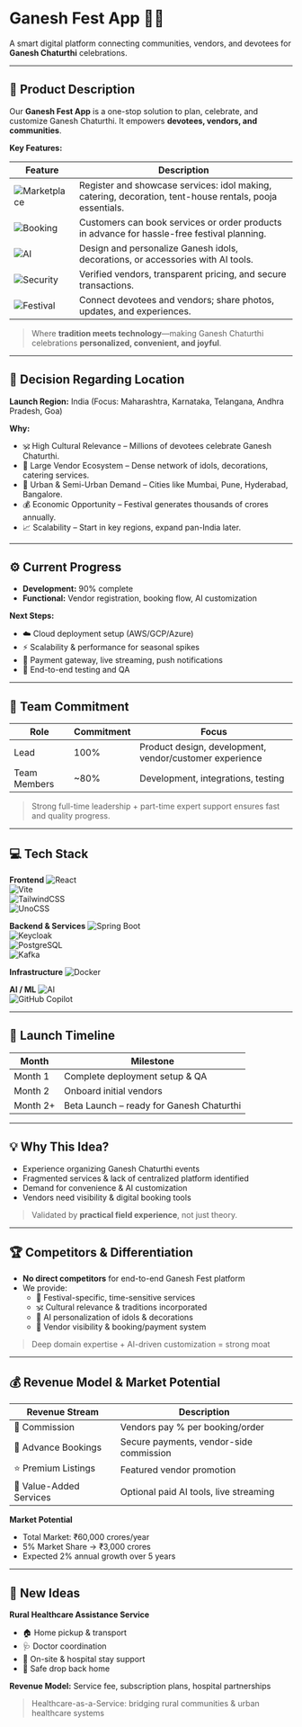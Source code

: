 # Ganesh Fest App 🎉🐘

A smart digital platform connecting communities, vendors, and devotees for **Ganesh Chaturthi** celebrations.

---

## 🌟 Product Description
Our **Ganesh Fest App** is a one-stop solution to plan, celebrate, and customize Ganesh Chaturthi. It empowers **devotees, vendors, and communities**.

**Key Features:**

| Feature | Description |
|---------|-------------|
| ![Marketplace](https://img.shields.io/badge/🛍️-Vendor%20Marketplace-orange) | Register and showcase services: idol making, catering, decoration, tent-house rentals, pooja essentials. |
| ![Booking](https://img.shields.io/badge/📅-Easy%20Booking%20%26%20Orders-blue) | Customers can book services or order products in advance for hassle-free festival planning. |
| ![AI](https://img.shields.io/badge/🤖-AI%20Customization-success) | Design and personalize Ganesh idols, decorations, or accessories with AI tools. |
| ![Security](https://img.shields.io/badge/🔒-Trusted%20Connections-red) | Verified vendors, transparent pricing, and secure transactions. |
| ![Festival](https://img.shields.io/badge/🎊-Festival%20Hub-yellow) | Connect devotees and vendors; share photos, updates, and experiences. |

> Where **tradition meets technology**—making Ganesh Chaturthi celebrations **personalized, convenient, and joyful**.

---

## 📍 Decision Regarding Location
**Launch Region:** India (Focus: Maharashtra, Karnataka, Telangana, Andhra Pradesh, Goa)

**Why:**
- 🕉️ High Cultural Relevance – Millions of devotees celebrate Ganesh Chaturthi.  
- 🏪 Large Vendor Ecosystem – Dense network of idols, decorations, catering services.  
- 🌆 Urban & Semi-Urban Demand – Cities like Mumbai, Pune, Hyderabad, Bangalore.  
- 💰 Economic Opportunity – Festival generates thousands of crores annually.  
- 📈 Scalability – Start in key regions, expand pan-India later.

---

## ⚙️ Current Progress
- **Development:** 90% complete  
- **Functional:** Vendor registration, booking flow, AI customization  

**Next Steps:**
- ☁️ Cloud deployment setup (AWS/GCP/Azure)  
- ⚡ Scalability & performance for seasonal spikes  
- 🔗 Payment gateway, live streaming, push notifications  
- 🧪 End-to-end testing and QA  

---

## 👥 Team Commitment
| Role | Commitment | Focus |
|------|------------|-------|
| Lead | 100% | Product design, development, vendor/customer experience |
| Team Members | ~80% | Development, integrations, testing |

> Strong full-time leadership + part-time expert support ensures fast and quality progress.

---

## 💻 Tech Stack

**Frontend**
![React](https://img.shields.io/badge/React-61DAFB?style=for-the-badge&logo=react)  
![Vite](https://img.shields.io/badge/Vite-646CFF?style=for-the-badge&logo=vite)  
![TailwindCSS](https://img.shields.io/badge/TailwindCSS-06B6D4?style=for-the-badge&logo=tailwind-css)  
![UnoCSS](https://img.shields.io/badge/UnoCSS-000000?style=for-the-badge&logo=unocss)

**Backend & Services**
![Spring Boot](https://img.shields.io/badge/SpringBoot-6DB33F?style=for-the-badge&logo=spring)  
![Keycloak](https://img.shields.io/badge/Keycloak-EE0000?style=for-the-badge&logo=keycloak)  
![PostgreSQL](https://img.shields.io/badge/PostgreSQL-4169E1?style=for-the-badge&logo=postgresql)  
![Kafka](https://img.shields.io/badge/Apache%20Kafka-231F20?style=for-the-badge&logo=apachekafka)

**Infrastructure**
![Docker](https://img.shields.io/badge/Docker-2496ED?style=for-the-badge&logo=docker)

**AI / ML**
![AI](https://img.shields.io/badge/AI-FF6F61?style=for-the-badge)  
![GitHub Copilot](https://img.shields.io/badge/GitHub%20Copilot-8DD6F9?style=for-the-badge&logo=github)

---

## 📆 Launch Timeline

| Month | Milestone |
|-------|-----------|
| Month 1 | Complete deployment setup & QA |
| Month 2 | Onboard initial vendors |
| Month 2+ | Beta Launch – ready for Ganesh Chaturthi |

---

## 💡 Why This Idea?
- Experience organizing Ganesh Chaturthi events  
- Fragmented services & lack of centralized platform identified  
- Demand for convenience & AI customization  
- Vendors need visibility & digital booking tools  

> Validated by **practical field experience**, not just theory.

---

## 🏆 Competitors & Differentiation
- **No direct competitors** for end-to-end Ganesh Fest platform  
- We provide:
  - 🎯 Festival-specific, time-sensitive services  
  - 🕉️ Cultural relevance & traditions incorporated  
  - 🤖 AI personalization of idols & decorations  
  - 🏪 Vendor visibility & booking/payment system  

> Deep domain expertise + AI-driven customization = strong moat

---

## 💰 Revenue Model & Market Potential

| Revenue Stream | Description |
|----------------|-------------|
| 💸 Commission | Vendors pay % per booking/order |
| 📝 Advance Bookings | Secure payments, vendor-side commission |
| ⭐ Premium Listings | Featured vendor promotion |
| 🔧 Value-Added Services | Optional paid AI tools, live streaming |

**Market Potential**
- Total Market: ₹60,000 crores/year  
- 5% Market Share → ₹3,000 crores  
- Expected 2% annual growth over 5 years  

---

## 🌱 New Ideas
**Rural Healthcare Assistance Service**
- 🏠 Home pickup & transport  
- 🩺 Doctor coordination  
- 🏥 On-site & hospital stay support  
- 🚗 Safe drop back home  

**Revenue Model:** Service fee, subscription plans, hospital partnerships  

> Healthcare-as-a-Service: bridging rural communities & urban healthcare systems  
